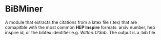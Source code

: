 # BiBMiner

A module that extracts the citations from a latex file (.tex) that are comapitble with the most common **HEP Inspire** formats: arxiv number, hep inspire id, or the bibtex identifier e.g. *Witten:123ab*. The output is a .bib file.
